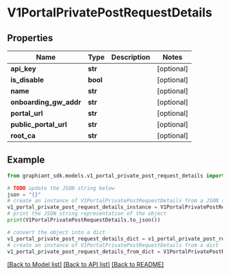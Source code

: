 # V1PortalPrivatePostRequestDetails


## Properties

Name | Type | Description | Notes
------------ | ------------- | ------------- | -------------
**api_key** | **str** |  | [optional] 
**is_disable** | **bool** |  | [optional] 
**name** | **str** |  | [optional] 
**onboarding_gw_addr** | **str** |  | [optional] 
**portal_url** | **str** |  | [optional] 
**public_portal_url** | **str** |  | [optional] 
**root_ca** | **str** |  | [optional] 

## Example

```python
from graphiant_sdk.models.v1_portal_private_post_request_details import V1PortalPrivatePostRequestDetails

# TODO update the JSON string below
json = "{}"
# create an instance of V1PortalPrivatePostRequestDetails from a JSON string
v1_portal_private_post_request_details_instance = V1PortalPrivatePostRequestDetails.from_json(json)
# print the JSON string representation of the object
print(V1PortalPrivatePostRequestDetails.to_json())

# convert the object into a dict
v1_portal_private_post_request_details_dict = v1_portal_private_post_request_details_instance.to_dict()
# create an instance of V1PortalPrivatePostRequestDetails from a dict
v1_portal_private_post_request_details_from_dict = V1PortalPrivatePostRequestDetails.from_dict(v1_portal_private_post_request_details_dict)
```
[[Back to Model list]](../README.md#documentation-for-models) [[Back to API list]](../README.md#documentation-for-api-endpoints) [[Back to README]](../README.md)


